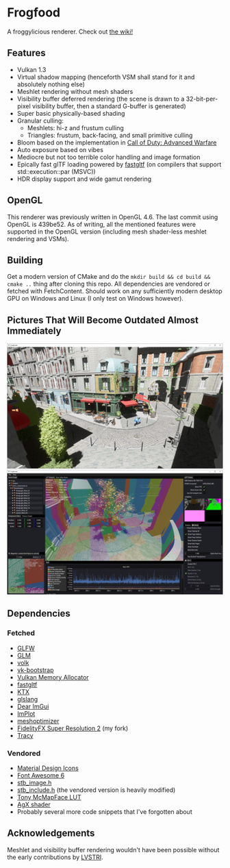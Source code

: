 # Frogfood

A froggylicious renderer. Check out [the wiki!](https://github.com/JuanDiegoMontoya/Frogfood/wiki)

## Features

- Vulkan 1.3
- Virtual shadow mapping (henceforth VSM shall stand for it and absolutely nothing else)
- Meshlet rendering without mesh shaders
- Visibility buffer deferred rendering (the scene is drawn to a 32-bit-per-pixel visibility buffer, then a standard G-buffer is generated)
- Super basic physically-based shading
- Granular culling:
  - Meshlets: hi-z and frustum culling
  - Triangles: frustum, back-facing, and small primitive culling
- Bloom based on the implementation in [Call of Duty: Advanced Warfare](https://www.iryoku.com/next-generation-post-processing-in-call-of-duty-advanced-warfare/)
- Auto exposure based on vibes
- Mediocre but not too terrible color handling and image formation
- Epically fast glTF loading powered by [fastgltf](https://github.com/spnda/fastgltf) (on compilers that support std::execution::par (MSVC))
- HDR display support and wide gamut rendering

## OpenGL

This renderer was previously written in OpenGL 4.6. The last commit using OpenGL is 439be52. As of writing, all the mentioned features were supported in the OpenGL version (including mesh shader-less meshlet rendering and VSMs).

## Building

Get a modern version of CMake and do the `mkdir build && cd build && cmake ..` thing after cloning this repo. All dependencies are vendored or fetched with FetchContent. Should work on any sufficiently modern desktop GPU on Windows and Linux (I only test on Windows however).

## Pictures That Will Become Outdated Almost Immediately

![A scene featuring the exterior of the namesake bistro from the famous Lumberyard Bistro model](media/bistro_0.png)
![A showcase of basic editing features within the application's GUI. In the center is a viewport showing a large tree from the Lumberyard Bistro model. The tree and its surroundings are tinted by colored square tiles that increase in size with distance from the viewer. These square tiles are rendered when the debug toggle "Show Page Address" is enabled in the GUI.](media/bistro_1.png)

## Dependencies

### Fetched

- [GLFW](https://github.com/glfw/glfw)
- [GLM](https://github.com/g-truc/glm)
- [volk](https://github.com/zeux/volk.git)
- [vk-bootstrap](https://github.com/charles-lunarg/vk-bootstrap)
- [Vulkan Memory Allocator](https://github.com/GPUOpen-LibrariesAndSDKs/VulkanMemoryAllocator)
- [fastgltf](https://github.com/spnda/fastgltf.git)
- [KTX](https://github.com/KhronosGroup/KTX-Software.git)
- [glslang](https://github.com/KhronosGroup/glslang.git)
- [Dear ImGui](https://github.com/ocornut/imgui)
- [ImPlot](https://github.com/epezent/implot.git)
- [meshoptimizer](https://github.com/zeux/meshoptimizer.git)
- [FidelityFX Super Resolution 2](https://github.com/JuanDiegoMontoya/FidelityFX-FSR2.git) (my fork)
- [Tracy](https://github.com/wolfpld/tracy.git)

### Vendored

- [Material Design Icons](https://github.com/google/material-design-icons/)
- [Font Awesome 6](https://github.com/FortAwesome/Font-Awesome/)
- [stb_image.h](https://github.com/nothings/stb)
- [stb_include.h](https://github.com/nothings/stb) (the vendored version is heavily modified)
- [Tony McMapFace LUT](https://github.com/h3r2tic/tony-mc-mapface)
- [AgX shader](https://www.shadertoy.com/view/Dt3XDr)
- Probably several more code snippets that I've forgotten about

## Acknowledgements

Meshlet and visibility buffer rendering wouldn't have been possible without the early contributions by [LVSTRI](https://github.com/LVSTRI/).
